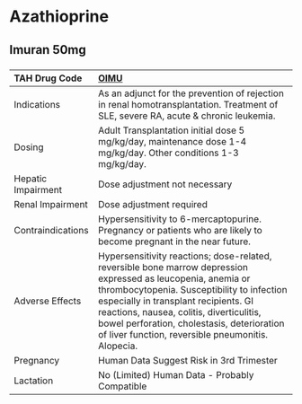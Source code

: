# Azathioprine

## Imuran 50mg

##### 

| TAH Drug Code      | [OIMU](https://www.tahsda.org.tw/drugs/hissearch.php?drug_code=OIMU)                                                                                                                                                                                                                                                                                |
|:-------------------|:----------------------------------------------------------------------------------------------------------------------------------------------------------------------------------------------------------------------------------------------------------------------------------------------------------------------------------------------------|
| Indications        | As an adjunct for the prevention of rejection in renal homotransplantation. Treatment of SLE, severe RA, acute & chronic leukemia.                                                                                                                                                                                                                  |
| Dosing             | Adult Transplantation initial dose 5 mg/kg/day, maintenance dose 1-4 mg/kg/day. Other conditions 1-3 mg/kg/day.                                                                                                                                                                                                                                     |
| Hepatic Impairment | Dose adjustment not necessary                                                                                                                                                                                                                                                                                                                       |
| Renal Impairment   | Dose adjustment required                                                                                                                                                                                                                                                                                                                            |
| Contraindications  | Hypersensitivity to 6-mercaptopurine. Pregnancy or patients who are likely to become pregnant in the near future.                                                                                                                                                                                                                                   |
| Adverse Effects    | Hypersensitivity reactions; dose-related, reversible bone marrow depression expressed as leucopenia, anemia or thrombocytopenia. Susceptibility to infection especially in transplant recipients. GI reactions, nausea, colitis, diverticulitis, bowel perforation, cholestasis, deterioration of liver function, reversible pneumonitis. Alopecia. |
| Pregnancy          | Human Data Suggest Risk in 3rd Trimester                                                                                                                                                                                                                                                                                                            |
| Lactation          | No (Limited) Human Data - Probably Compatible                                                                                                                                                                                                                                                                                                       |

